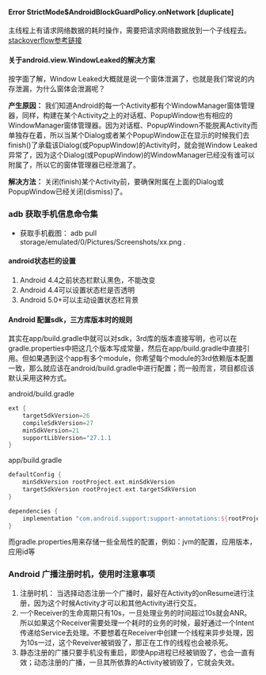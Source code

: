 #### Error StrictMode$AndroidBlockGuardPolicy.onNetwork [duplicate]
主线程上有请求网络数据的耗时操作，需要把请求网络数据放到一个子线程去。
[stackoverflow参考链接](https://stackoverflow.com/questions/22395417/error-strictmodeandroidblockguardpolicy-onnetwork)

#### 关于android.view.WindowLeaked的解决方案
按字面了解，Window Leaked大概就是说一个窗体泄漏了，也就是我们常说的内存泄漏，为什么窗体会泄漏呢？

**产生原因：**
我们知道Android的每一个Activity都有个WindowManager窗体管理器，同样，构建在某个Activity之上的对话框、PopupWindow也有相应的WindowManager窗体管理器。因为对话框、PopupWindown不能脱离Activity而单独存在着，所以当某个Dialog或者某个PopupWindow正在显示的时候我们去finish()了承载该Dialog(或PopupWindow)的Activity时，就会抛Window Leaked异常了，因为这个Dialog(或PopupWindow)的WindowManager已经没有谁可以附属了，所以它的窗体管理器已经泄漏了。

**解决方法：**
关闭(finish)某个Activity前，要确保附属在上面的Dialog或PopupWindow已经关闭(dismiss)了。



### adb 获取手机信息命令集

* 获取手机截图： adb pull storage/emulated/0/Pictures/Screenshots/xx.png .



#### android状态栏的设置

1. Android 4.4之前状态栏默认黑色，不能改变  
2. Android 4.4可以设置状态栏是否透明  
3. Android 5.0+可以主动设置状态栏背景



#### Android 配置sdk，三方库版本时的规则

其实在app/build.gradle中就可以对sdk，3rd库的版本直接写明，也可以在gradle.properties中把这几个版本写成常量，然后在app/build.gradle中直接引用。但如果遇到这个app有多个module，你希望每个module的3rd依赖版本配置一致，那么就应该在android/build.gradle中进行配置；而一般而言，项目都应该默认采用这种方式。

android/build.gradle

```groovy
ext {
    targetSdkVersion=26
    compileSdkVersion=27
    minSdkVersion=21
    supportLibVersion="27.1.1
}
```

app/build.gradle

```groovy
defaultConfig {
    minSdkVersion rootProject.ext.minSdkVersion
    targetSdkVersion rootProject.ext.targetSdkVersion
}

dependencies {
    implementation "com.android.support:support-annotations:${rootProject.ext.supportLibVersion}"
}
```

而gradle.properties用来存储一些全局性的配置，例如：jvm的配置，应用版本，应用id等



### Android 广播注册时机，使用时注意事项

1. 注册时机： 当选择动态注册一个广播时，最好在Activity的onResume进行注册，因为这个时候Activity才可以和其他Activity进行交互。
2. 一个Receiver的生命周期只有10s，一旦处理业务的时间超过10s就会ANR。所以如果这个Receiver需要处理一个耗时的业务的时候，最好通过一个Intent传递给Service去处理。不要想着在Receiver中创建一个线程来异步处理，因为10s一过，这个Reveiver被销毁了，那正在工作的线程也会被杀死。
3. 静态注册的广播只要手机没有重启，即使App进程已经被销毁了，也会一直有效；动态注册的广播，一旦其所依靠的Activity被销毁了，它就会失效。